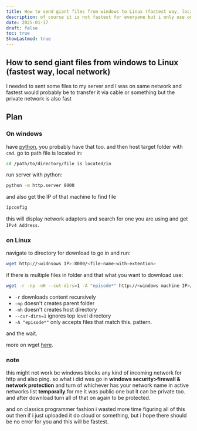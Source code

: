```yaml
---
title: How to send giant files from windows to Linux (fastest way, local network)
description: of course it is not fastest for everyone but i only use one thing that needs downloading, python, to host and on Linux wget to receive it
date: 2025-01-17
draft: false
toc: true
ShowLastmod: true
---
```

## How to send giant files from windows to Linux (fastest way, local network)
I needed to sent some files to my server and I was on same network and fastest would probably be to transfer it via cable or something but the private network is also fast

## Plan
### **On windows** 
have [python](https://www.python.org/downloads/), you probably have that too.
and then host target folder with `cmd`. go to path file is located in:
```bash
cd /path/to/directory/file is located/in
```
run server with python:
```bash
python -m http.server 8000    
```
and also get the IP of that machine to find file
```bash
ipconfig 
```
this will display network adapters and search for one you are using and get `IPv4 Address`.

### **on Linux** 
navigate to directory for download to go in and run:
```bash 
wget http://<widnsows IP>:8000/<file-name-with-extention>
```
if there is multiple files in folder and that what you want to download use:
```bash
wget -r -np -nH --cut-dirs=1 -A "episode*" http://<windows machine IP>/<url of folder>
```
- `-r` downloads content recursively
- `-np` doesn't creates parent folder
- `-nh` doesn't creates host directory
- `--cur-dirs=1` ignores top level directory
- `-A "episode*"` only accepts files that match this.
pattern.

and the wait.

more on wget [here](https://www.gnu.org/software/wget/manual/wget.html).


### note 
this might not work bc windows blocks any kind of incoming network for http and also ping. so what i did was go in **windows security>firewall & network protection** and turn of whichever has your network name in active networks list **temporally**.for me it was public one but it can be private too. and after download turn all of that on again to be protected.   

and on classics programmer fashion  i wasted more time figuring all of this out then if i just uploaded it do cloud or something, but i hope there should be no error for  you and this will be fastest. 